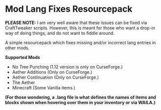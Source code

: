 # Mod Lang Fixes Resourcepack

**PLEASE NOTE:** I am very well aware that these issues can be fixed via CraftTweaker scripts. However, this is meant for those who want a drop-in way of doing things, and do not want to fiddle around.

A simple resourcepack which fixes missing and/or incorrect lang entries in other mods.

**Supported Mods**
- No Tree Punching (1.12 version is only on CurseForge.)
- Aether Additions (Only on CurseForge.)
- Aether Continuation (Only on CurseForge.)
- The Aether
- Minecraft (Some Vanilla items.)

**(For those wondering, a .lang file is what defines the names of items and blocks shown when hovering over them in your inventory or via WAILA.)**
